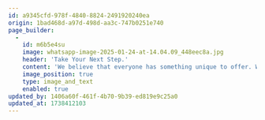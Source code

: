 ```yaml
---
id: a9345cfd-978f-4840-8824-2491920240ea
origin: 1bad468d-a97d-498d-aa3c-747b0251e740
page_builder:
  -
    id: m6b5e4su
    image: whatsapp-image-2025-01-24-at-14.04.09_448eec8a.jpg
    header: 'Take Your Next Step.'
    content: 'We believe that everyone has something unique to offer. We offer a variety of ministries and programs designed to help you grow in your faith and explore new possibilities.'
    image_position: true
    type: image_and_text
    enabled: true
updated_by: 1406a60f-461f-4b70-9b39-ed819e9c25a0
updated_at: 1738412103
---
```


